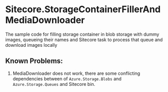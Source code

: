 # Sitecore.StorageContainerFillerAndMediaDownloader
The sample code for filling storage container in blob storage with dummy images, queueing their names and Sitecore task to process that queue and download images locally

## Known Problems:

1. MediaDownloader does not work, there are some conflicting dependencies between of `Azure.Storage.Blobs` and `Azure.Storage.Queues` and Sitecore bin.
